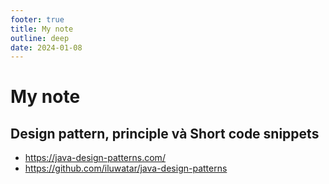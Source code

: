 ```yaml
---
footer: true
title: My note
outline: deep
date: 2024-01-08
---
```



# My note
## Design pattern, principle và Short code snippets
- https://java-design-patterns.com/
- https://github.com/iluwatar/java-design-patterns
